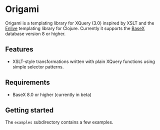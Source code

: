 # Origami

Origami is a templating library for XQuery (3.0) inspired by XSLT and the [Enlive](https://github.com/cgrand/enlive) templating library for Clojure. Currently it supports the [BaseX](http://basex.org) database version 8 or higher.

## Features

- XSLT-style transformations written with plain XQuery functions using
  simple selector patterns.

## Requirements

- BaseX 8.0 or higher (currently in beta)

## Getting started

The `examples` subdirectory contains a few examples.

